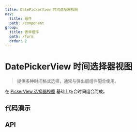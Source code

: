```yaml
---
title: DatePickerView 时间选择器视图
nav:
  title: 组件
  path: /component
group:
  title: 表单组件
  path: /form
  order: 2
---
```


# DatePickerView 时间选择器视图

> 提供多种时间格式选择，通常与弹出层组件配合使用。

在 [PickerView 选择器视图](./picker-view) 基础上结合时间组合而成。

## 代码演示

<code src="./__fixtures__/basic.tsx"></code>

## API
